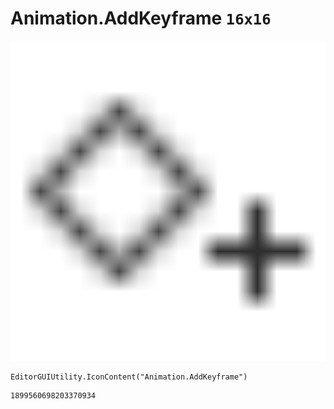 # Animation.AddKeyframe `16x16`
<img src="/img/Animation.AddKeyframe.png" width=512 height=512>

``` CSharp
EditorGUIUtility.IconContent("Animation.AddKeyframe")
```
```
1899560698203370934
```
